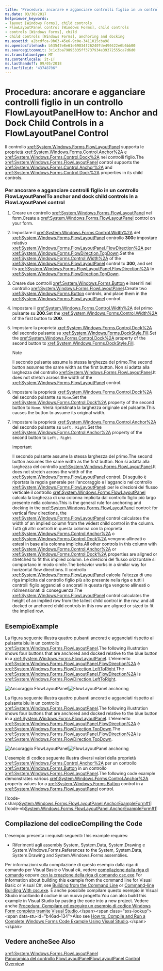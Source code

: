 ```yaml
---
title: 'Procedura: ancorare e agganciare controlli figlio in un controllo FlowLayoutPanel'
ms.date: 03/30/2017
helpviewer_keywords:
- layout [Windows Forms], child controls
- FlowLayoutPanel control [Windows Forms], child controls
- controls [Windows Forms], child
- child controls [Windows Forms], anchoring and docking
ms.assetid: a2bcdfca-9b63-45e6-9c0e-3411015cba98
ms.openlocfilehash: b53547e8e61e69834f262407de490422e6b6bb00
ms.sourcegitcommit: 3c1c3ba79895335ff3737934e39372555ca7d6d0
ms.translationtype: MT
ms.contentlocale: it-IT
ms.lasthandoff: 09/05/2018
ms.locfileid: "43748706"
---
```

# <a name="how-to-anchor-and-dock-child-controls-in-a-flowlayoutpanel-control"></a><span data-ttu-id="b46ad-102">Procedura: ancorare e agganciare controlli figlio in un controllo FlowLayoutPanel</span><span class="sxs-lookup"><span data-stu-id="b46ad-102">How to: Anchor and Dock Child Controls in a FlowLayoutPanel Control</span></span>
<span data-ttu-id="b46ad-103">Il controllo <xref:System.Windows.Forms.FlowLayoutPanel> supporta le proprietà <xref:System.Windows.Forms.Control.Anchor%2A> e <xref:System.Windows.Forms.Control.Dock%2A> nei controlli figlio.</span><span class="sxs-lookup"><span data-stu-id="b46ad-103">The <xref:System.Windows.Forms.FlowLayoutPanel> control supports the <xref:System.Windows.Forms.Control.Anchor%2A> and <xref:System.Windows.Forms.Control.Dock%2A> properties in its child controls.</span></span>  
  
### <a name="to-anchor-and-dock-child-controls-in-a-flowlayoutpanel-control"></a><span data-ttu-id="b46ad-104">Per ancorare e agganciare controlli figlio in un controllo FlowLayoutPanel</span><span class="sxs-lookup"><span data-stu-id="b46ad-104">To anchor and dock child controls in a FlowLayoutPanel control</span></span>  
  
1.  <span data-ttu-id="b46ad-105">Creare un controllo <xref:System.Windows.Forms.FlowLayoutPanel> nel form.</span><span class="sxs-lookup"><span data-stu-id="b46ad-105">Create a <xref:System.Windows.Forms.FlowLayoutPanel> control on your form.</span></span>  
  
2.  <span data-ttu-id="b46ad-106">Impostare il <xref:System.Windows.Forms.Control.Width%2A> del <xref:System.Windows.Forms.FlowLayoutPanel> controllo **300**e impostare relativo <xref:System.Windows.Forms.FlowLayoutPanel.FlowDirection%2A> per <xref:System.Windows.Forms.FlowDirection.TopDown>.</span><span class="sxs-lookup"><span data-stu-id="b46ad-106">Set the <xref:System.Windows.Forms.Control.Width%2A> of the <xref:System.Windows.Forms.FlowLayoutPanel> control to **300**, and set its <xref:System.Windows.Forms.FlowLayoutPanel.FlowDirection%2A> to <xref:System.Windows.Forms.FlowDirection.TopDown>.</span></span>  
  
3.  <span data-ttu-id="b46ad-107">Creare due controlli <xref:System.Windows.Forms.Button> e inserirli nel controllo <xref:System.Windows.Forms.FlowLayoutPanel>.</span><span class="sxs-lookup"><span data-stu-id="b46ad-107">Create two <xref:System.Windows.Forms.Button> controls, and place them in the <xref:System.Windows.Forms.FlowLayoutPanel> control.</span></span>  
  
4.  <span data-ttu-id="b46ad-108">Impostare il <xref:System.Windows.Forms.Control.Width%2A> del primo pulsante su **200**.</span><span class="sxs-lookup"><span data-stu-id="b46ad-108">Set the <xref:System.Windows.Forms.Control.Width%2A> of the first button to **200**.</span></span>  
  
5.  <span data-ttu-id="b46ad-109">Impostare la proprietà <xref:System.Windows.Forms.Control.Dock%2A> del secondo pulsante su <xref:System.Windows.Forms.DockStyle.Fill>.</span><span class="sxs-lookup"><span data-stu-id="b46ad-109">Set the <xref:System.Windows.Forms.Control.Dock%2A> property of the second button to <xref:System.Windows.Forms.DockStyle.Fill>.</span></span>  
  
    > [!NOTE]
    >  <span data-ttu-id="b46ad-110">Il secondo pulsante assume la stessa larghezza del primo.</span><span class="sxs-lookup"><span data-stu-id="b46ad-110">The second button assumes the same width as the first button.</span></span> <span data-ttu-id="b46ad-111">Non si adatta alla larghezza del controllo <xref:System.Windows.Forms.FlowLayoutPanel>.</span><span class="sxs-lookup"><span data-stu-id="b46ad-111">It does not stretch across the width of the <xref:System.Windows.Forms.FlowLayoutPanel> control.</span></span>  
  
6.  <span data-ttu-id="b46ad-112">Impostare la proprietà <xref:System.Windows.Forms.Control.Dock%2A> del secondo pulsante su `None`.</span><span class="sxs-lookup"><span data-stu-id="b46ad-112">Set the <xref:System.Windows.Forms.Control.Dock%2A> property of the second button to `None`.</span></span> <span data-ttu-id="b46ad-113">Verrà ripristinata la larghezza originale del pulsante.</span><span class="sxs-lookup"><span data-stu-id="b46ad-113">This causes the button to assume its original width.</span></span>  
  
7.  <span data-ttu-id="b46ad-114">Impostare la proprietà <xref:System.Windows.Forms.Control.Anchor%2A> del secondo pulsante su `Left, Right`.</span><span class="sxs-lookup"><span data-stu-id="b46ad-114">Set the <xref:System.Windows.Forms.Control.Anchor%2A> property of the second button to `Left, Right`.</span></span>  
  
    > [!IMPORTANT]
    >  <span data-ttu-id="b46ad-115">Il secondo pulsante assume la stessa larghezza del primo.</span><span class="sxs-lookup"><span data-stu-id="b46ad-115">The second button assumes the same width as the first button.</span></span> <span data-ttu-id="b46ad-116">Non si adatta alla larghezza del controllo <xref:System.Windows.Forms.FlowLayoutPanel>.</span><span class="sxs-lookup"><span data-stu-id="b46ad-116">It does not stretch across the width of the <xref:System.Windows.Forms.FlowLayoutPanel> control.</span></span> <span data-ttu-id="b46ad-117">Di seguito è riportata la regola generale per l'ancoraggio e l'aggancio nel controllo <xref:System.Windows.Forms.FlowLayoutPanel>: per le direzioni del flusso verticale il controllo <xref:System.Windows.Forms.FlowLayoutPanel> calcola la larghezza di una colonna implicita dal controllo figlio più largo presente nella colonna.</span><span class="sxs-lookup"><span data-stu-id="b46ad-117">This is the general rule for anchoring and docking in the <xref:System.Windows.Forms.FlowLayoutPanel> control: for vertical flow directions, the <xref:System.Windows.Forms.FlowLayoutPanel> control calculates the width of an implied column from the widest child control in the column.</span></span> <span data-ttu-id="b46ad-118">Tutti gli altri controlli in questa colonna con la proprietà <xref:System.Windows.Forms.Control.Anchor%2A> o <xref:System.Windows.Forms.Control.Dock%2A> vengono allineati o estesi in base alla colonna implicita.</span><span class="sxs-lookup"><span data-stu-id="b46ad-118">All other controls in this column with <xref:System.Windows.Forms.Control.Anchor%2A> or <xref:System.Windows.Forms.Control.Dock%2A> properties are aligned or stretched to fit this implied column.</span></span> <span data-ttu-id="b46ad-119">Le direzioni del flusso orizzontale si comportano in modo simile.</span><span class="sxs-lookup"><span data-stu-id="b46ad-119">The behavior works in a similar way for horizontal flow directions.</span></span> <span data-ttu-id="b46ad-120">Il controllo <xref:System.Windows.Forms.FlowLayoutPanel> calcola l'altezza di una riga implicita dal controllo figlio più alto presente nella riga e tutti i controlli figlio agganciati o ancorati in questa riga vengono allineati o ridimensionati di conseguenza.</span><span class="sxs-lookup"><span data-stu-id="b46ad-120">The <xref:System.Windows.Forms.FlowLayoutPanel> control calculates the height of an implied row from the tallest child control in the row, and all docked or anchored child controls in this row are aligned or sized to fit the implied row.</span></span>  
  
## <a name="example"></a><span data-ttu-id="b46ad-121">Esempio</span><span class="sxs-lookup"><span data-stu-id="b46ad-121">Example</span></span>  
 <span data-ttu-id="b46ad-122">La figura seguente illustra quattro pulsanti ancorati e agganciati rispetto al pulsante blu in un controllo <xref:System.Windows.Forms.FlowLayoutPanel>.</span><span class="sxs-lookup"><span data-stu-id="b46ad-122">The following illustration shows four buttons that are anchored and docked relative to the blue button in a <xref:System.Windows.Forms.FlowLayoutPanel>.</span></span> <span data-ttu-id="b46ad-123">L'elemento <xref:System.Windows.Forms.FlowLayoutPanel.FlowDirection%2A> è <xref:System.Windows.Forms.FlowDirection.LeftToRight>.</span><span class="sxs-lookup"><span data-stu-id="b46ad-123">The <xref:System.Windows.Forms.FlowLayoutPanel.FlowDirection%2A> is <xref:System.Windows.Forms.FlowDirection.LeftToRight>.</span></span>  
  
 <span data-ttu-id="b46ad-124">![Ancoraggio FlowLayoutPanel](../../../../docs/framework/winforms/controls/media/net-flpanchorexp.gif "NET_FLPanchorExp")</span><span class="sxs-lookup"><span data-stu-id="b46ad-124">![FlowLayoutPanel anchoring](../../../../docs/framework/winforms/controls/media/net-flpanchorexp.gif "NET_FLPanchorExp")</span></span>  
  
 <span data-ttu-id="b46ad-125">La figura seguente illustra quattro pulsanti ancorati e agganciati rispetto al pulsante blu in un controllo <xref:System.Windows.Forms.FlowLayoutPanel>.</span><span class="sxs-lookup"><span data-stu-id="b46ad-125">The following illustration shows four buttons that are anchored and docked relative to the blue button in a <xref:System.Windows.Forms.FlowLayoutPanel>.</span></span> <span data-ttu-id="b46ad-126">L'elemento <xref:System.Windows.Forms.FlowLayoutPanel.FlowDirection%2A> è <xref:System.Windows.Forms.FlowDirection.TopDown>.</span><span class="sxs-lookup"><span data-stu-id="b46ad-126">The <xref:System.Windows.Forms.FlowLayoutPanel.FlowDirection%2A> is <xref:System.Windows.Forms.FlowDirection.TopDown>.</span></span>  
  
 <span data-ttu-id="b46ad-127">![Ancoraggio FlowLayoutPanel](../../../../docs/framework/winforms/controls/media/vs-flpanchor2.gif "VS_FLPanchor2")</span><span class="sxs-lookup"><span data-stu-id="b46ad-127">![FlowLayoutPanel anchoring](../../../../docs/framework/winforms/controls/media/vs-flpanchor2.gif "VS_FLPanchor2")</span></span>  
  
 <span data-ttu-id="b46ad-128">L'esempio di codice seguente illustra diversi valori della proprietà <xref:System.Windows.Forms.Control.Anchor%2A> per un controllo <xref:System.Windows.Forms.Button> in un controllo <xref:System.Windows.Forms.FlowLayoutPanel>.</span><span class="sxs-lookup"><span data-stu-id="b46ad-128">The following code example demonstrates various <xref:System.Windows.Forms.Control.Anchor%2A> property values for a <xref:System.Windows.Forms.Button> control in a <xref:System.Windows.Forms.FlowLayoutPanel> control.</span></span>  
  
 [!code-csharp[System.Windows.Forms.FlowLayoutPanel.AnchorExampleForm#1](../../../../samples/snippets/csharp/VS_Snippets_Winforms/System.Windows.Forms.FlowLayoutPanel.AnchorExampleForm/CS/FlpAnchorExampleForm.cs#1)]
 [!code-vb[System.Windows.Forms.FlowLayoutPanel.AnchorExampleForm#1](../../../../samples/snippets/visualbasic/VS_Snippets_Winforms/System.Windows.Forms.FlowLayoutPanel.AnchorExampleForm/VB/FlpAnchorExampleForm.vb#1)]  
  
## <a name="compiling-the-code"></a><span data-ttu-id="b46ad-129">Compilazione del codice</span><span class="sxs-lookup"><span data-stu-id="b46ad-129">Compiling the Code</span></span>  
 <span data-ttu-id="b46ad-130">L'esempio presenta i requisiti seguenti:</span><span class="sxs-lookup"><span data-stu-id="b46ad-130">This example requires:</span></span>  
  
-   <span data-ttu-id="b46ad-131">Riferimenti agli assembly System, System.Data, System.Drawing e System.Windows.Forms.</span><span class="sxs-lookup"><span data-stu-id="b46ad-131">References to the System, System.Data, System.Drawing and System.Windows.Forms assemblies.</span></span>  
  
 <span data-ttu-id="b46ad-132">Per informazioni sulla compilazione di questo esempio dalla riga di comando per Visual Basic o Visual c#, vedere [compilazione dalla riga di comando](~/docs/visual-basic/reference/command-line-compiler/building-from-the-command-line.md) oppure [con la creazione della riga di comando csc.exe](~/docs/csharp/language-reference/compiler-options/command-line-building-with-csc-exe.md).</span><span class="sxs-lookup"><span data-stu-id="b46ad-132">For information about building this example from the command line for Visual Basic or Visual C#, see [Building from the Command Line](~/docs/visual-basic/reference/command-line-compiler/building-from-the-command-line.md) or [Command-line Building With csc.exe](~/docs/csharp/language-reference/compiler-options/command-line-building-with-csc-exe.md).</span></span> <span data-ttu-id="b46ad-133">È anche possibile compilare questo esempio in Visual Studio incollando il codice in un nuovo progetto.</span><span class="sxs-lookup"><span data-stu-id="b46ad-133">You can also build this example in Visual Studio by pasting the code into a new project.</span></span>  <span data-ttu-id="b46ad-134">Vedere anche [Procedura: Compilare ed eseguire un esempio di codice Windows Form completo tramite Visual Studio](https://msdn.microsoft.com/library/Bb129228\(v=vs.110\)).</span><span class="sxs-lookup"><span data-stu-id="b46ad-134">Also see [How to: Compile and Run a Complete Windows Forms Code Example Using Visual Studio](https://msdn.microsoft.com/library/Bb129228\(v=vs.110\)).</span></span>  
  
## <a name="see-also"></a><span data-ttu-id="b46ad-135">Vedere anche</span><span class="sxs-lookup"><span data-stu-id="b46ad-135">See Also</span></span>  
 <xref:System.Windows.Forms.FlowLayoutPanel>  
 [<span data-ttu-id="b46ad-136">Panoramica del controllo FlowLayoutPanel</span><span class="sxs-lookup"><span data-stu-id="b46ad-136">FlowLayoutPanel Control Overview</span></span>](../../../../docs/framework/winforms/controls/flowlayoutpanel-control-overview.md)
